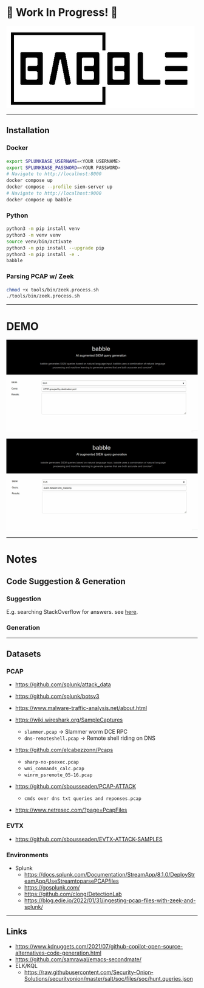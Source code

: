 # 🚧 Work In Progress! 🚧

![](docs/assets/logo.png)


---
## Installation

### Docker

```bash
export SPLUNKBASE_USERNAME=<YOUR USERNAME>
export SPLUNKBASE_PASSWORD=<YOUR PASSWORD>
# Navigate to http://localhost:8000
docker compose up
docker compose --profile siem-server up
# Navigate to http://localhost:9000
docker compose up babble
```


### Python

```bash
python3 -m pip install venv
python3 -m venv venv
source venv/bin/activate
python3 -m pip install --upgrade pip
python3 -m pip install -e .
babble
```


### Parsing PCAP w/ Zeek
```bash
chmod +x tools/bin/zeek.process.sh
./tools/bin/zeek.process.sh
```


---
# DEMO

![](docs/assets/babble-test-2.gif)

![](docs/assets/babble-test-1.gif)


---
# Notes

## Code Suggestion & Generation

### Suggestion
E.g. searching StackOverflow for answers. see [here](https://github.com/hieunc229/copilot-clone/).


### Generation

---
## Datasets
### PCAP
  - https://github.com/splunk/attack_data
  - https://github.com/splunk/botsv3
  - https://www.malware-traffic-analysis.net/about.html

  - https://wiki.wireshark.org/SampleCaptures
    - `slammer.pcap` -> Slammer worm DCE RPC
    - `dns-remoteshell.pcap` -> Remote shell riding on DNS

  - https://github.com/elcabezzonn/Pcaps
    - `sharp-no-psexec.pcap`
    - `wmi_commands_calc.pcap`
    - `winrm_psremote_05-16.pcap`

  - https://github.com/sbousseaden/PCAP-ATTACK
    - `cmds over dns txt queries and reponses.pcap`

  - https://www.netresec.com/?page=PcapFiles


### EVTX
  - https://github.com/sbousseaden/EVTX-ATTACK-SAMPLES


### Environments
  - Splunk
    - https://docs.splunk.com/Documentation/StreamApp/8.1.0/DeployStreamApp/UseStreamtoparsePCAPfiles
    - https://gosplunk.com/
    - https://github.com/clong/DetectionLab
    - https://blog.edie.io/2022/01/31/ingesting-pcap-files-with-zeek-and-splunk/


---
## Links
  - https://www.kdnuggets.com/2021/07/github-copilot-open-source-alternatives-code-generation.html
  - https://github.com/samrawal/emacs-secondmate/
  - ELK/KQL
    - https://raw.githubusercontent.com/Security-Onion-Solutions/securityonion/master/salt/soc/files/soc/hunt.queries.json
